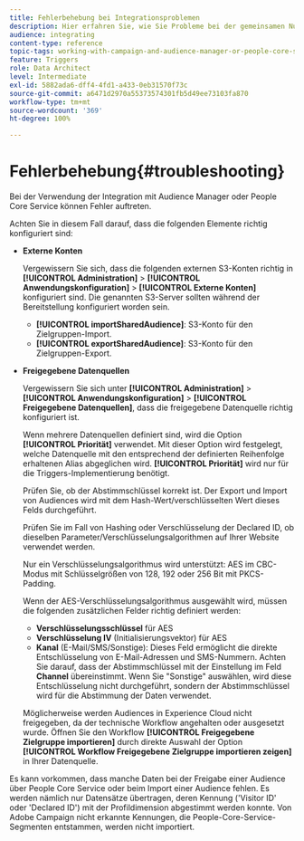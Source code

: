```yaml
---
title: Fehlerbehebung bei Integrationsproblemen
description: Hier erfahren Sie, wie Sie Probleme bei der gemeinsamen Nutzung von Ressourcen beheben können.
audience: integrating
content-type: reference
topic-tags: working-with-campaign-and-audience-manager-or-people-core-service
feature: Triggers
role: Data Architect
level: Intermediate
exl-id: 5882ada6-dff4-4fd1-a433-0eb31570f73c
source-git-commit: a6471d2970a55373574301fb5d49ee73103fa870
workflow-type: tm+mt
source-wordcount: '369'
ht-degree: 100%

---
```


# Fehlerbehebung{#troubleshooting}

Bei der Verwendung der Integration mit Audience Manager oder People Core Service können Fehler auftreten.

Achten Sie in diesem Fall darauf, dass die folgenden Elemente richtig konfiguriert sind:

* **Externe Konten**

   Vergewissern Sie sich, dass die folgenden externen S3-Konten richtig in **[!UICONTROL Administration]** > **[!UICONTROL Anwendungskonfiguration]** > **[!UICONTROL Externe Konten]** konfiguriert sind. Die genannten S3-Server sollten während der Bereitstellung konfiguriert worden sein.

   * **[!UICONTROL importSharedAudience]**: S3-Konto für den Zielgruppen-Import.
   * **[!UICONTROL exportSharedAudience]**: S3-Konto für den Zielgruppen-Export.

* **Freigegebene Datenquellen**

   Vergewissern Sie sich unter **[!UICONTROL Administration]** > **[!UICONTROL Anwendungskonfiguration]** > **[!UICONTROL Freigegebene Datenquellen]**, dass die freigegebene Datenquelle richtig konfiguriert ist.

   Wenn mehrere Datenquellen definiert sind, wird die Option **[!UICONTROL Priorität]** verwendet. Mit dieser Option wird festgelegt, welche Datenquelle mit den entsprechend der definierten Reihenfolge erhaltenen Alias abgeglichen wird. **[!UICONTROL Priorität]** wird nur für die Triggers-Implementierung benötigt.

   Prüfen Sie, ob der Abstimmschlüssel korrekt ist. Der Export und Import von Audiences wird mit dem Hash-Wert/verschlüsselten Wert dieses Felds durchgeführt.

   Prüfen Sie im Fall von Hashing oder Verschlüsselung der Declared ID, ob dieselben Parameter/Verschlüsselungsalgorithmen auf Ihrer Website verwendet werden.

   Nur ein Verschlüsselungsalgorithmus wird unterstützt: AES im CBC-Modus mit Schlüsselgrößen von 128, 192 oder 256 Bit mit PKCS-Padding.

   Wenn der AES-Verschlüsselungsalgorithmus ausgewählt wird, müssen die folgenden zusätzlichen Felder richtig definiert werden:

   * **Verschlüsselungsschlüssel** für AES
   * **Verschlüsselung IV** (Initialisierungsvektor) für AES
   * **Kanal** (E-Mail/SMS/Sonstige): Dieses Feld ermöglicht die direkte Entschlüsselung von E-Mail-Adressen und SMS-Nummern. Achten Sie darauf, dass der Abstimmschlüssel mit der Einstellung im Feld **Channel** übereinstimmt. Wenn Sie &quot;Sonstige&quot; auswählen, wird diese Entschlüsselung nicht durchgeführt, sondern der Abstimmschlüssel wird für die Abstimmung der Daten verwendet.

   Möglicherweise werden Audiences in Experience Cloud nicht freigegeben, da der technische Workflow angehalten oder ausgesetzt wurde. Öffnen Sie den Workflow **[!UICONTROL Freigegebene Zielgruppe importieren]** durch direkte Auswahl der Option **[!UICONTROL Workflow Freigegebene Zielgruppe importieren zeigen]** in Ihrer Datenquelle.

Es kann vorkommen, dass manche Daten bei der Freigabe einer Audience über People Core Service oder beim Import einer Audience fehlen. Es werden nämlich nur Datensätze übertragen, deren Kennung (&#39;Visitor ID&#39; oder &#39;Declared ID&#39;) mit der Profildimension abgestimmt werden konnte. Von Adobe Campaign nicht erkannte Kennungen, die People-Core-Service-Segmenten entstammen, werden nicht importiert.

